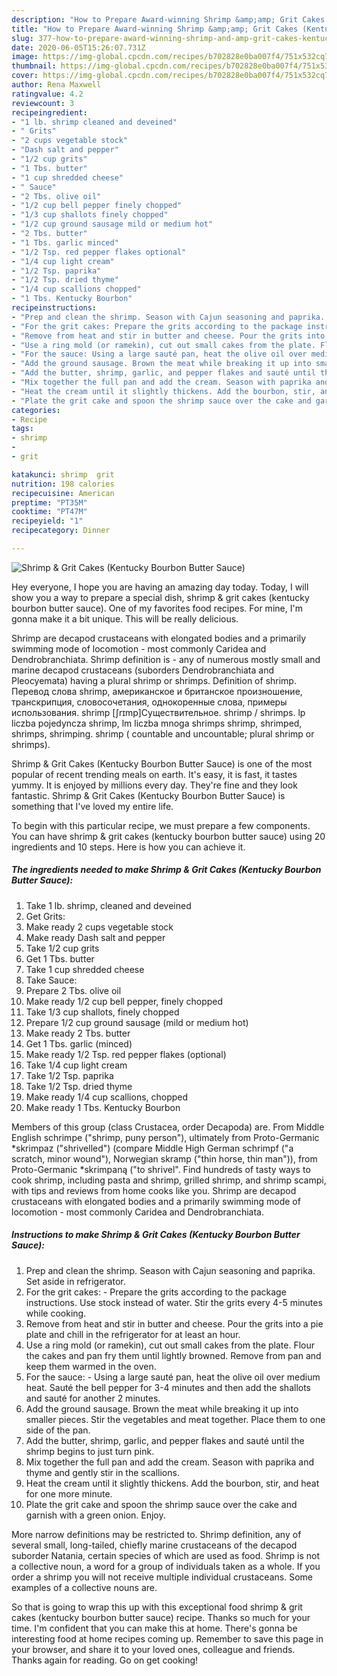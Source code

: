 ```yaml
---
description: "How to Prepare Award-winning Shrimp &amp;amp; Grit Cakes (Kentucky Bourbon Butter Sauce)"
title: "How to Prepare Award-winning Shrimp &amp;amp; Grit Cakes (Kentucky Bourbon Butter Sauce)"
slug: 377-how-to-prepare-award-winning-shrimp-and-amp-grit-cakes-kentucky-bourbon-butter-sauce
date: 2020-06-05T15:26:07.731Z
image: https://img-global.cpcdn.com/recipes/b702828e0ba007f4/751x532cq70/shrimp-grit-cakes-kentucky-bourbon-butter-sauce-recipe-main-photo.jpg
thumbnail: https://img-global.cpcdn.com/recipes/b702828e0ba007f4/751x532cq70/shrimp-grit-cakes-kentucky-bourbon-butter-sauce-recipe-main-photo.jpg
cover: https://img-global.cpcdn.com/recipes/b702828e0ba007f4/751x532cq70/shrimp-grit-cakes-kentucky-bourbon-butter-sauce-recipe-main-photo.jpg
author: Rena Maxwell
ratingvalue: 4.2
reviewcount: 3
recipeingredient:
- "1 lb. shrimp cleaned and deveined"
- " Grits"
- "2 cups vegetable stock"
- "Dash salt and pepper"
- "1/2 cup grits"
- "1 Tbs. butter"
- "1 cup shredded cheese"
- " Sauce"
- "2 Tbs. olive oil"
- "1/2 cup bell pepper finely chopped"
- "1/3 cup shallots finely chopped"
- "1/2 cup ground sausage mild or medium hot"
- "2 Tbs. butter"
- "1 Tbs. garlic minced"
- "1/2 Tsp. red pepper flakes optional"
- "1/4 cup light cream"
- "1/2 Tsp. paprika"
- "1/2 Tsp. dried thyme"
- "1/4 cup scallions chopped"
- "1 Tbs. Kentucky Bourbon"
recipeinstructions:
- "Prep and clean the shrimp. Season with Cajun seasoning and paprika. Set aside in refrigerator."
- "For the grit cakes: Prepare the grits according to the package instructions. Use stock instead of water. Stir the grits every 4-5 minutes while cooking."
- "Remove from heat and stir in butter and cheese. Pour the grits into a pie plate and chill in the refrigerator for at least an hour."
- "Use a ring mold (or ramekin), cut out small cakes from the plate. Flour the cakes and pan fry them until lightly browned. Remove from pan and keep them warmed in the oven."
- "For the sauce: Using a large sauté pan, heat the olive oil over medium heat. Sauté the bell pepper for 3-4 minutes and then add the shallots and sauté for another 2 minutes."
- "Add the ground sausage. Brown the meat while breaking it up into smaller pieces. Stir the vegetables and meat together. Place them to one side of the pan."
- "Add the butter, shrimp, garlic, and pepper flakes and sauté until the shrimp begins to just turn pink."
- "Mix together the full pan and add the cream. Season with paprika and thyme and gently stir in the scallions."
- "Heat the cream until it slightly thickens. Add the bourbon, stir, and heat for one more minute."
- "Plate the grit cake and spoon the shrimp sauce over the cake and garnish with a green onion. Enjoy."
categories:
- Recipe
tags:
- shrimp
- 
- grit

katakunci: shrimp  grit 
nutrition: 198 calories
recipecuisine: American
preptime: "PT35M"
cooktime: "PT47M"
recipeyield: "1"
recipecategory: Dinner

---
```



![Shrimp &amp; Grit Cakes (Kentucky Bourbon Butter Sauce)](https://img-global.cpcdn.com/recipes/b702828e0ba007f4/751x532cq70/shrimp-grit-cakes-kentucky-bourbon-butter-sauce-recipe-main-photo.jpg)

Hey everyone, I hope you are having an amazing day today. Today, I will show you a way to prepare a special dish, shrimp &amp; grit cakes (kentucky bourbon butter sauce). One of my favorites food recipes. For mine, I'm gonna make it a bit unique. This will be really delicious.

Shrimp are decapod crustaceans with elongated bodies and a primarily swimming mode of locomotion - most commonly Caridea and Dendrobranchiata. Shrimp definition is - any of numerous mostly small and marine decapod crustaceans (suborders Dendrobranchiata and Pleocyemata) having a plural shrimp or shrimps. Definition of shrimp. Перевод слова shrimp, американское и британское произношение, транскрипция, словосочетания, однокоренные слова, примеры использования. shrimp [ʃrɪmp]Существительное. shrimp / shrimps. lp liczba pojedyncza shrimp, lm liczba mnoga shrimps shrimp, shrimped, shrimps, shrimping. shrimp ( countable and uncountable; plural shrimp or shrimps).

Shrimp &amp; Grit Cakes (Kentucky Bourbon Butter Sauce) is one of the most popular of recent trending meals on earth. It's easy, it is fast, it tastes yummy. It is enjoyed by millions every day. They're fine and they look fantastic. Shrimp &amp; Grit Cakes (Kentucky Bourbon Butter Sauce) is something that I've loved my entire life.


To begin with this particular recipe, we must prepare a few components. You can have shrimp &amp; grit cakes (kentucky bourbon butter sauce) using 20 ingredients and 10 steps. Here is how you can achieve it.

<!--inarticleads1-->

##### The ingredients needed to make Shrimp &amp; Grit Cakes (Kentucky Bourbon Butter Sauce):

1. Take 1 lb. shrimp, cleaned and deveined
1. Get  Grits:
1. Make ready 2 cups vegetable stock
1. Make ready Dash salt and pepper
1. Take 1/2 cup grits
1. Get 1 Tbs. butter
1. Take 1 cup shredded cheese
1. Take  Sauce:
1. Prepare 2 Tbs. olive oil
1. Make ready 1/2 cup bell pepper, finely chopped
1. Take 1/3 cup shallots, finely chopped
1. Prepare 1/2 cup ground sausage (mild or medium hot)
1. Make ready 2 Tbs. butter
1. Get 1 Tbs. garlic (minced)
1. Make ready 1/2 Tsp. red pepper flakes (optional)
1. Take 1/4 cup light cream
1. Take 1/2 Tsp. paprika
1. Take 1/2 Tsp. dried thyme
1. Make ready 1/4 cup scallions, chopped
1. Make ready 1 Tbs. Kentucky Bourbon


Members of this group (class Crustacea, order Decapoda) are. From Middle English schrimpe (&#34;shrimp, puny person&#34;), ultimately from Proto-Germanic *skrimpaz (&#34;shrivelled&#34;) (compare Middle High German schrimpf (&#34;a scratch, minor wound&#34;), Norwegian skramp (&#34;thin horse, thin man&#34;)), from Proto-Germanic *skrimpaną (&#34;to shrivel&#34;. Find hundreds of tasty ways to cook shrimp, including pasta and shrimp, grilled shrimp, and shrimp scampi, with tips and reviews from home cooks like you. Shrimp are decapod crustaceans with elongated bodies and a primarily swimming mode of locomotion - most commonly Caridea and Dendrobranchiata. 

<!--inarticleads2-->

##### Instructions to make Shrimp &amp; Grit Cakes (Kentucky Bourbon Butter Sauce):

1. Prep and clean the shrimp. Season with Cajun seasoning and paprika. Set aside in refrigerator.
1. For the grit cakes: - Prepare the grits according to the package instructions. Use stock instead of water. Stir the grits every 4-5 minutes while cooking.
1. Remove from heat and stir in butter and cheese. Pour the grits into a pie plate and chill in the refrigerator for at least an hour.
1. Use a ring mold (or ramekin), cut out small cakes from the plate. Flour the cakes and pan fry them until lightly browned. Remove from pan and keep them warmed in the oven.
1. For the sauce: - Using a large sauté pan, heat the olive oil over medium heat. Sauté the bell pepper for 3-4 minutes and then add the shallots and sauté for another 2 minutes.
1. Add the ground sausage. Brown the meat while breaking it up into smaller pieces. Stir the vegetables and meat together. Place them to one side of the pan.
1. Add the butter, shrimp, garlic, and pepper flakes and sauté until the shrimp begins to just turn pink.
1. Mix together the full pan and add the cream. Season with paprika and thyme and gently stir in the scallions.
1. Heat the cream until it slightly thickens. Add the bourbon, stir, and heat for one more minute.
1. Plate the grit cake and spoon the shrimp sauce over the cake and garnish with a green onion. Enjoy.


More narrow definitions may be restricted to. Shrimp definition, any of several small, long-tailed, chiefly marine crustaceans of the decapod suborder Natania, certain species of which are used as food. Shrimp is not a collective noun, a word for a group of individuals taken as a whole. If you order a shrimp you will not receive multiple individual crustaceans. Some examples of a collective nouns are. 

So that is going to wrap this up with this exceptional food shrimp &amp; grit cakes (kentucky bourbon butter sauce) recipe. Thanks so much for your time. I'm confident that you can make this at home. There's gonna be interesting food at home recipes coming up. Remember to save this page in your browser, and share it to your loved ones, colleague and friends. Thanks again for reading. Go on get cooking!
